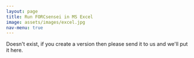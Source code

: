 ```yaml
---
layout: page
title: Run FORCsensei in MS Excel
image: assets/images/excel.jpg
nav-menu: true
---
```


Doesn't exist, if you create a version then please send it to us and we'll put it here.
